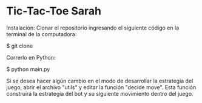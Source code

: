 # Tic-Tac-Toe Sarah
 
Instalación: Clonar el repositorio ingresando el siguiente código en la terminal de la computadora:

$ git clone 

Correrlo en Python:

$ python main.py

Si se desea hacer algún cambio en el modo de desarrollar la estrategia del juego, abrir el archivo "utils" y editar la función "decide move". Esta función construirá la estrategia del bot y su siguiente movimiento dentro del juego.